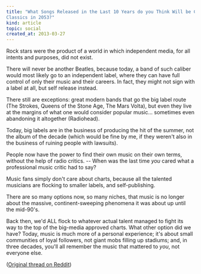 ```yaml
---
title: "What Songs Released in the Last 10 Years do you Think Will be Considered
Classics in 2053?"
kind: article
topic: social
created_at: 2013-03-27
---
```


<!-- _. -->

Rock stars were the product of a world in which 
independent media, for all intents and purposes, did not exist.

There will never be another Beatles, because today, a band of such caliber would 
most likely go to an independent label, where they can have full control of 
only their music and their careers. In fact, they might not sign with a label 
at all, but self release instead.

There still are exceptions: great modern bands that go the big label route 
(The Strokes, Queens of the Stone Age, The Mars Volta), but even they live at 
the margins of what one would consider popular music... sometimes even 
abandoning it altogether (Radiohead). 

Today, big labels are in the business of producing the hit of the summer, 
not the album of the decade (which would be fine by me, if they weren't also in 
the business of ruining people with lawsuits). 

People now have the power to find their own music on their own terms, 
without the help of radio critics. -- When was the last time *you* cared what a 
professional music critic had to say? 

Music fans simply don't care about charts, because all the 
talented musicians are flocking to smaller labels, and self-publishing.

There are so many options now, so many niches, that music is no longer about the 
massive, continent-sweeping phenomena it was about up until the mid-90's. 

Back then, we'd ALL flock to whatever actual talent managed to fight its way to 
the top of the big-media approved charts. What other option did we have? 
Today, music is much more of a personal experience; it's about small communities 
of loyal followers, not giant mobs filling up stadiums; and, in three decades, 
you'll all remember the music that mattered to *you*, not everyone else.

([Original thread on Reddit](http://www.reddit.com/r/AskReddit/comments/1b19ne/what_songs_released_in_the_last_10_years_do_you/))
